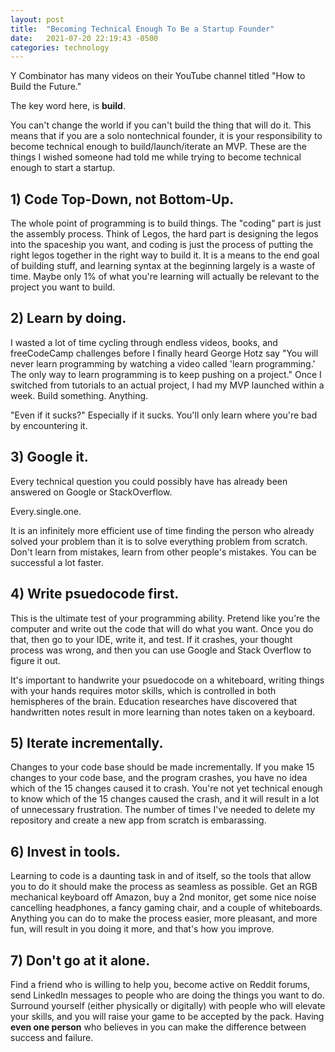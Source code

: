 ```yaml
---
layout: post
title:  "Becoming Technical Enough To Be a Startup Founder"
date:   2021-07-20 22:19:43 -0500
categories: technology
---
```

Y Combinator has many videos on their YouTube channel titled "How to Build the Future." 

The key word here, is **build**. 

You can't change the world if you can't build the thing that will do it. This means that if you are a solo nontechnical founder, it is your responsibility to become technical enough to build/launch/iterate an MVP. These are the things I wished someone had told me while trying to become technical enough to start a startup.

## 1) Code Top-Down, not Bottom-Up.

The whole point of programming is to build things. The "coding" part is just the assembly process. Think of Legos, the hard part is designing the legos into the spaceship you want, and coding is just the process of putting the right legos together in the right way to build it. It is a means to the end goal of building stuff, and learning syntax at the beginning largely is a waste of time. Maybe only 1% of what you're learning will actually be relevant to the project you want to build.

## 2) Learn by doing.

I wasted a lot of time cycling through endless videos, books, and freeCodeCamp challenges before I finally heard George Hotz say "You will never learn programming by watching a video called 'learn programming.' The only way to learn programming is to keep pushing on a project." Once I switched from tutorials to an actual project, I had my MVP launched within a week. Build something. Anything.  

"Even if it sucks?" Especially if it sucks. You'll only learn where you're bad by encountering it.

## 3) Google it.

Every technical question you could possibly have has already been answered on Google or StackOverflow. 

Every.single.one. 

It is an infinitely more efficient use of time finding the person who already solved your problem than it is to solve everything problem from scratch. Don't learn from mistakes, learn from other people's mistakes. You can be successful a lot faster.

## 4) Write psuedocode first.

This is the ultimate test of your programming ability. Pretend like you're the computer and write out the code that will do what you want. Once you do that, then go to your IDE, write it, and test. If it crashes, your thought process was wrong, and then you can use Google and Stack Overflow to figure it out. 

It's important to handwrite your psuedocode on a whiteboard, writing things with your hands requires motor skills, which is controlled in both hemispheres of the brain. Education researches have discovered that handwritten notes result in more learning than notes taken on a keyboard.

## 5) Iterate incrementally.
Changes to your code base should be made incrementally. If you make 15 changes to your code base, and the program crashes, you have no idea which of the 15 changes caused it to crash. You're not yet technical enough to know which of the 15 changes caused the crash, and it will result in a lot of unnecessary frustration. The number of times I've needed to delete my repository and create a new app from scratch is embarassing. 

## 6) Invest in tools.

Learning to code is a daunting task in and of itself, so the tools that allow you to do it should make the process as seamless as possible. Get an RGB mechanical keyboard off Amazon, buy a 2nd monitor, get some nice noise cancelling headphones, a fancy gaming chair, and a couple of whiteboards. Anything you can do to make the process easier, more pleasant, and more fun, will result in you doing it more, and that's how you improve.

## 7) Don't go at it alone.

Find a friend who is willing to help you, become active on Reddit forums, send LinkedIn messages to people who are doing the things you want to do. Surround yourself (either physically or digitally) with people who will elevate your skills, and you will raise your game to be accepted by the pack. Having **even one person** who believes in you can make the difference between success and failure.
